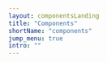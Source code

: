 ```yaml
---
layout: componentsLanding
title: "Components"
shortName: "components"
jump_menu: true
intro: ""
---
```


